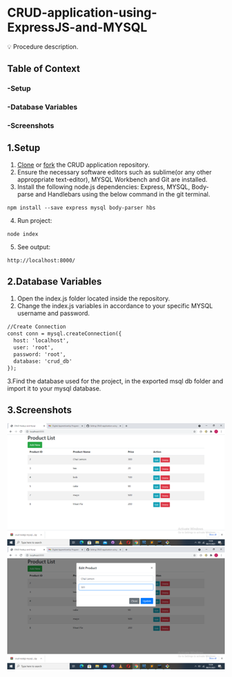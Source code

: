 # CRUD-application-using-ExpressJS-and-MYSQL
💡 Procedure description.

## Table of Context

### -Setup
### -Database Variables
### -Screenshots

## 1.Setup
1. [Clone](https://github.com/frankmutethia/CRUD-application-using-ExpressJS-and-MYSQL"Clone") or [fork](https://github.com/frankmutethia/CRUD-application-using-ExpressJS-and-MYSQL) the CRUD application repository.
2. Ensure the necessary software editors such as sublime(or any other approppriate text-editor), MYSQL Workbench and Git are installed.
3. Install the following node.js dependencies: Express, MYSQL, Body-parse and Handlebars using the below command in the git terminal.
  ```
  npm install --save express mysql body-parser hbs
  ```
 4. Run project:
 ```
 node index
  ```
 5. See output:
  ```
  http://localhost:8000/
  ```
## 2.Database Variables

1. Open the index.js folder located inside the repository.
2. Change the index.js variables in accordance to your specific MYSQL username and password.

```
//Create Connection
const conn = mysql.createConnection({
  host: 'localhost',
  user: 'root',
  password: 'root',
  database: 'crud_db'
});
```
3.Find the database used for the project, in the exported msql db folder and import it to your mysql database. 

## 3.Screenshots
![Screenshot (86)](https://github.com/frankmutethia/CRUD-application-using-ExpressJS-and-MYSQL/blob/master/images/Screenshot%20(86).png)
![Screenshot (87)](https://github.com/frankmutethia/CRUD-application-using-ExpressJS-and-MYSQL/blob/master/images/Screenshot%20(87).png)

